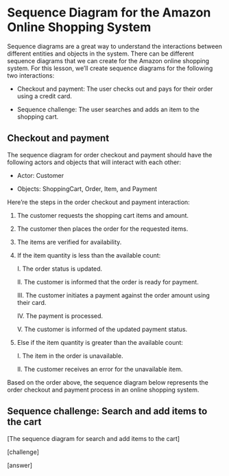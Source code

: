 # Sequence Diagram for the Amazon Online Shopping System

Sequence diagrams are a great way to understand the interactions between different entities and objects in the system. There can be different sequence diagrams that we can create for the Amazon online shopping system. For this lesson, we’ll create sequence diagrams for the following two interactions:

- Checkout and payment: The user checks out and pays for their order using a credit card.

- Sequence challenge: The user searches and adds an item to the shopping cart.

## Checkout and payment
The sequence diagram for order checkout and payment should have the following actors and objects that will interact with each other:

- Actor: Customer

- Objects: ShoppingCart, Order, Item, and Payment

Here’re the steps in the order checkout and payment interaction:

1. The customer requests the shopping cart items and amount.

2. The customer then places the order for the requested items.

3. The items are verified for availability.

4. If the item quantity is less than the available count:

    I. The order status is updated.

    II. The customer is informed that the order is ready for payment.

    III. The customer initiates a payment against the order amount using their card.

    IV. The payment is processed.

    V. The customer is informed of the updated payment status.

5. Else if the item quantity is greater than the available count:

    I. The item in the order is unavailable.

    II. The customer receives an error for the unavailable item.

Based on the order above, the sequence diagram below represents the order checkout and payment process in an online shopping system.

## Sequence challenge: Search and add items to the cart

[The sequence diagram for search and add items to the cart]

[challenge]

[answer]
